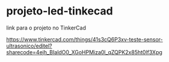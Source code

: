 # projeto-led-tinkecad
link para o projeto no TinkerCad

https://www.tinkercad.com/things/41s3cQ6P3xv-teste-sensor-ultrasonico/editel?sharecode=4ejh_BIaldO0_XGoHPMiza0l_qZQPK2x85ht0lf3Xpg
